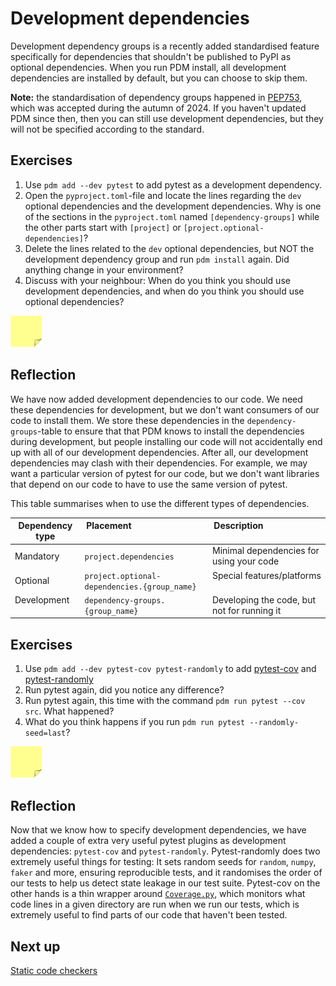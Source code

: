 # Development dependencies
Development dependency groups is a recently added standardised feature specifically for dependencies that shouldn't be published to PyPI as optional dependencies.
When you run PDM install, all development dependencies are installed by default, but you can choose to skip them.

**Note:** the standardisation of dependency groups happened in [PEP753](https://peps.python.org/pep-0735/), which was accepted during the autumn of 2024.
If you haven't updated PDM since then, then you can still use development dependencies, but they will not be specified according to the standard.

## Exercises
1. Use `pdm add --dev pytest` to add pytest as a development dependency.
2. Open the `pyproject.toml`-file and locate the lines regarding the `dev` optional dependencies and the development dependencies. Why is one of the sections in the `pyproject.toml` named `[dependency-groups]` while the other parts start with `[project]` or `[project.optional-dependencies]`?
3. Delete the lines related to the `dev` optional dependencies, but NOT the development dependency group and run `pdm install` again. Did anything change in your environment?
4. Discuss with your neighbour: When do you think you should use development dependencies, and when do you think you should use optional dependencies?

<img src="../../../assets/post_it_yellow.svg" alt="Illustraiton of a pink post it note" width="50px" />

## Reflection
We have now added development dependencies to our code.
We need these dependencies for development, but we don't want consumers of our code to install them.
We store these dependencies in the `dependency-groups`-table to ensure that that PDM knows to install the dependencies during development, but people installing our code will not accidentally end up with all of our development dependencies.
After all, our development dependencies may clash with their dependencies.
For example, we may want a particular version of pytest for our code, but we don't want libraries that depend on our code to have to use the same version of pytest.

This table summarises when to use the different types of dependencies.

| Dependency type | Placement                                    | Description                                 |
|-----------------|----------------------------------------------|---------------------------------------------|
| Mandatory       | `project.dependencies`                       | Minimal dependencies for using your code    |
| Optional        | `project.optional-dependencies.{group_name}` | Special features/platforms                  |
| Development     | `dependency-groups.{group_name}`             | Developing the code, but not for running it |

## Exercises
1. Use `pdm add --dev pytest-cov pytest-randomly` to add [pytest-cov](https://pytest-cov.readthedocs.io/en/latest/) and [pytest-randomly](https://pypi.org/project/pytest-randomly/)
2. Run pytest again, did you notice any difference?
3. Run pytest again, this time with the command `pdm run pytest --cov src`. What happened?
4. What do you think happens if you run `pdm run pytest --randomly-seed=last`?

<img src="../../../assets/post_it_yellow.svg" alt="Illustraiton of a pink post it note" width="50px" />

## Reflection
Now that we know how to specify development dependencies, we have added a couple of extra very useful pytest plugins as development dependencies: `pytest-cov` and `pytest-randomly`.
Pytest-randomly does two extremely useful things for testing: It sets random seeds for `random`, `numpy`, `faker` and more, ensuring reproducible tests, and it randomises the order of our tests to help us detect state leakage in our test suite.
Pytest-cov on the other hands is a thin wrapper around [`Coverage.py`](https://coverage.readthedocs.io/), which monitors what code lines in a given directory are run when we run our tests, which is extremely useful to find parts of our code that haven't been tested.

## Next up
[Static code checkers](./09-static-code-checkers.md)
